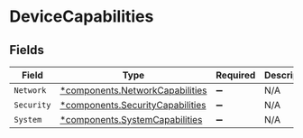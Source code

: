 # DeviceCapabilities


## Fields

| Field                                                                               | Type                                                                                | Required                                                                            | Description                                                                         |
| ----------------------------------------------------------------------------------- | ----------------------------------------------------------------------------------- | ----------------------------------------------------------------------------------- | ----------------------------------------------------------------------------------- |
| `Network`                                                                           | [*components.NetworkCapabilities](../../models/components/networkcapabilities.md)   | :heavy_minus_sign:                                                                  | N/A                                                                                 |
| `Security`                                                                          | [*components.SecurityCapabilities](../../models/components/securitycapabilities.md) | :heavy_minus_sign:                                                                  | N/A                                                                                 |
| `System`                                                                            | [*components.SystemCapabilities](../../models/components/systemcapabilities.md)     | :heavy_minus_sign:                                                                  | N/A                                                                                 |